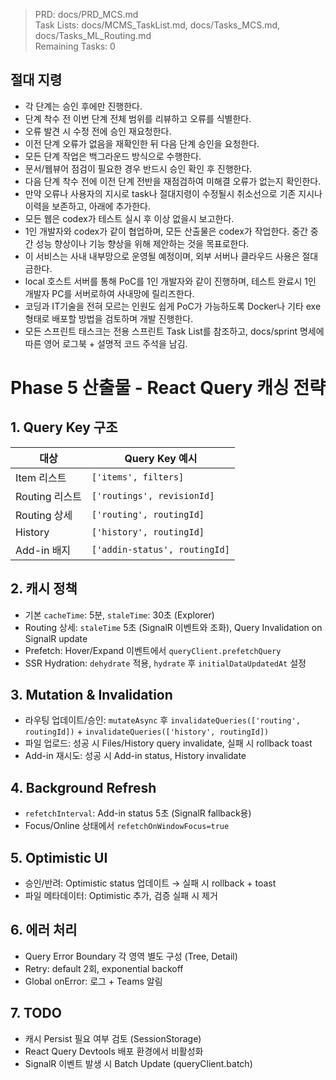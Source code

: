 > PRD: docs/PRD_MCS.md  
> Task Lists: docs/MCMS_TaskList.md, docs/Tasks_MCS.md, docs/Tasks_ML_Routing.md  
> Remaining Tasks: 0

## 절대 지령
- 각 단계는 승인 후에만 진행한다.
- 단계 착수 전 이번 단계 전체 범위를 리뷰하고 오류를 식별한다.
- 오류 발견 시 수정 전에 승인 재요청한다.
- 이전 단계 오류가 없음을 재확인한 뒤 다음 단계 승인을 요청한다.
- 모든 단계 작업은 백그라운드 방식으로 수행한다.
- 문서/웹뷰어 점검이 필요한 경우 반드시 승인 확인 후 진행한다.
- 다음 단계 착수 전에 이전 단계 전반을 재점검하여 미해결 오류가 없는지 확인한다.
- 만약 오류나 사용자의 지시로 task나 절대지령이 수정될시 취소선으로 기존 지시나 이력을 보존하고, 아래에 추가한다.
- 모든 웹은 codex가 테스트 실시 후 이상 없을시 보고한다.
- 1인 개발자와 codex가 같이 협업하며, 모든 산출물은 codex가 작업한다. 중간 중간 성능 향상이나 기능 향상을 위해 제안하는 것을 목표로한다.
- 이 서비스는 사내 내부망으로 운영될 예정이며, 외부 서버나 클라우드 사용은 절대 금한다.
- local 호스트 서버를 통해 PoC를 1인 개발자와 같이 진행하며, 테스트 완료시 1인 개발자 PC를 서버로하여 사내망에 릴리즈한다.
- 코딩과 IT기술을 전혀 모르는 인원도 쉽게 PoC가 가능하도록 Docker나 기타 exe 형태로 배포할 방법을 검토하며 개발 진행한다.
- 모든 스프린트 태스크는 전용 스프린트 Task List를 참조하고, docs/sprint 명세에 따른 영어 로그북 + 설명적 코드 주석을 남김.
# Phase 5 산출물 - React Query 캐싱 전략

## 1. Query Key 구조
| 대상 | Query Key 예시 |
|---|---|
| Item 리스트 | `['items', filters]` |
| Routing 리스트 | `['routings', revisionId]` |
| Routing 상세 | `['routing', routingId]` |
| History | `['history', routingId]` |
| Add-in 배지 | `['addin-status', routingId]` |

## 2. 캐시 정책
- 기본 `cacheTime`: 5분, `staleTime`: 30초 (Explorer)
- Routing 상세: `staleTime` 5초 (SignalR 이벤트와 조화), Query Invalidation on SignalR update
- Prefetch: Hover/Expand 이벤트에서 `queryClient.prefetchQuery`
- SSR Hydration: `dehydrate` 적용, `hydrate` 후 `initialDataUpdatedAt` 설정

## 3. Mutation & Invalidation
- 라우팅 업데이트/승인: `mutateAsync` 후 `invalidateQueries(['routing', routingId])` + `invalidateQueries(['history', routingId])`
- 파일 업로드: 성공 시 Files/History query invalidate, 실패 시 rollback toast
- Add-in 재시도: 성공 시 Add-in status, History invalidate

## 4. Background Refresh
- `refetchInterval`: Add-in status 5초 (SignalR fallback용)
- Focus/Online 상태에서 `refetchOnWindowFocus=true`

## 5. Optimistic UI
- 승인/반려: Optimistic status 업데이트 → 실패 시 rollback + toast
- 파일 메타데이터: Optimistic 추가, 검증 실패 시 제거

## 6. 에러 처리
- Query Error Boundary 각 영역 별도 구성 (Tree, Detail)
- Retry: default 2회, exponential backoff
- Global onError: 로그 + Teams 알림

## 7. TODO
- 캐시 Persist 필요 여부 검토 (SessionStorage)
- React Query Devtools 배포 환경에서 비활성화
- SignalR 이벤트 발생 시 Batch Update (queryClient.batch)

